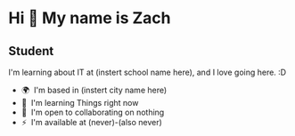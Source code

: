 Hi 👋 My name is Zach
=====================

Student
-------

I'm learning about IT at (instert school name here), and I love going here. :D

*   🌍  I'm based in (instert city name here)
*   🧠  I'm learning Things right now
*   🤝  I'm open to collaborating on nothing
*   ⚡  I'm available at (never)-(also never)
